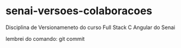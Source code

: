 # senai-versoes-colaboracoes
Disciplina de Versionameneto do curso Full Stack C Angular do Senai

lembrei do comando: git commit